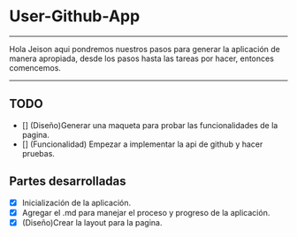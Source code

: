 # User-Github-App

---

Hola Jeison aqui pondremos nuestros pasos para generar la aplicación de manera apropiada, desde los pasos hasta las tareas por hacer, entonces comencemos.

---

## TODO

- [] (Diseño)Generar una maqueta para probar las funcionalidades de la pagina.
- [] (Funcionalidad) Empezar a implementar la api de github y hacer pruebas.

## Partes desarrolladas

- [x] Inicialización de la aplicación.
- [x] Agregar el .md para manejar el proceso y progreso de la aplicación.
- [x] (Diseño)Crear la layout para la pagina.
